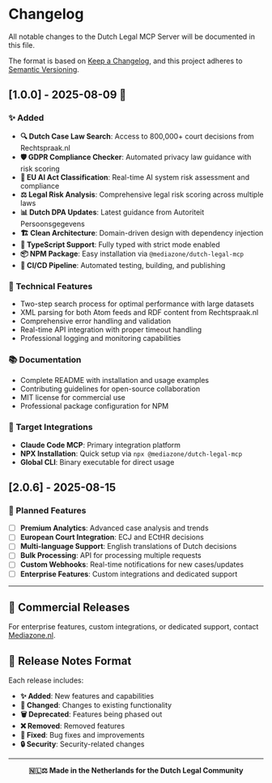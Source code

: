 # Changelog

All notable changes to the Dutch Legal MCP Server will be documented in this file.

The format is based on [Keep a Changelog](https://keepachangelog.com/en/1.0.0/),
and this project adheres to [Semantic Versioning](https://semver.org/spec/v2.0.0.html).

## [1.0.0] - 2025-08-09 🎉

### ✨ Added
- **🔍 Dutch Case Law Search**: Access to 800,000+ court decisions from Rechtspraak.nl
- **🛡️ GDPR Compliance Checker**: Automated privacy law guidance with risk scoring
- **🤖 EU AI Act Classification**: Real-time AI system risk assessment and compliance
- **⚖️ Legal Risk Analysis**: Comprehensive legal risk scoring across multiple laws
- **📊 Dutch DPA Updates**: Latest guidance from Autoriteit Persoonsgegevens
- **🏗️ Clean Architecture**: Domain-driven design with dependency injection
- **🔧 TypeScript Support**: Fully typed with strict mode enabled
- **📦 NPM Package**: Easy installation via `@mediazone/dutch-legal-mcp`
- **🚀 CI/CD Pipeline**: Automated testing, building, and publishing

### 🔧 Technical Features
- Two-step search process for optimal performance with large datasets
- XML parsing for both Atom feeds and RDF content from Rechtspraak.nl
- Comprehensive error handling and validation
- Real-time API integration with proper timeout handling
- Professional logging and monitoring capabilities

### 📚 Documentation
- Complete README with installation and usage examples
- Contributing guidelines for open-source collaboration
- MIT license for commercial use
- Professional package configuration for NPM

### 🎯 Target Integrations
- **Claude Code MCP**: Primary integration platform
- **NPX Installation**: Quick setup via `npx @mediazone/dutch-legal-mcp`
- **Global CLI**: Binary executable for direct usage

## [2.0.6] - 2025-08-15

### 🚧 Planned Features
- [ ] **Premium Analytics**: Advanced case analysis and trends
- [ ] **European Court Integration**: ECJ and ECtHR decisions
- [ ] **Multi-language Support**: English translations of Dutch decisions
- [ ] **Bulk Processing**: API for processing multiple requests
- [ ] **Custom Webhooks**: Real-time notifications for new cases/updates
- [ ] **Enterprise Features**: Custom integrations and dedicated support

---

## 🏢 Commercial Releases

For enterprise features, custom integrations, or dedicated support, contact [Mediazone.nl](https://mediazone.nl).

## 📝 Release Notes Format

Each release includes:
- **✨ Added**: New features and capabilities
- **🔧 Changed**: Changes to existing functionality  
- **🗑️ Deprecated**: Features being phased out
- **❌ Removed**: Removed features
- **🐛 Fixed**: Bug fixes and improvements
- **🔒 Security**: Security-related changes

---

<div align="center">
<strong>🇳🇱⚖️ Made in the Netherlands for the Dutch Legal Community</strong>
</div>